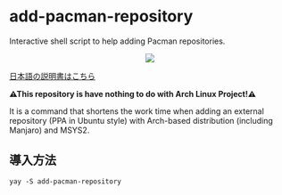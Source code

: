 # add-pacman-repository
Interactive shell script to help adding Pacman repositories.
<p align="center">
<a href="./LICENSE.md"><img src="https://img.shields.io/badge/license-GPL3-blue.svg"></a>
</p>

[日本語の説明書はこちら](https://github.com/Jin-Asanami/add-pacman-repository/blob/main/README_ja.md)

<strong>⚠This repository is have nothing to do with Arch Linux Project!⚠</strong>

It is a command that shortens the work time when adding an external repository (PPA in Ubuntu style) with Arch-based distribution (including Manjaro) and MSYS2.

## 導入方法
```
yay -S add-pacman-repository
```
